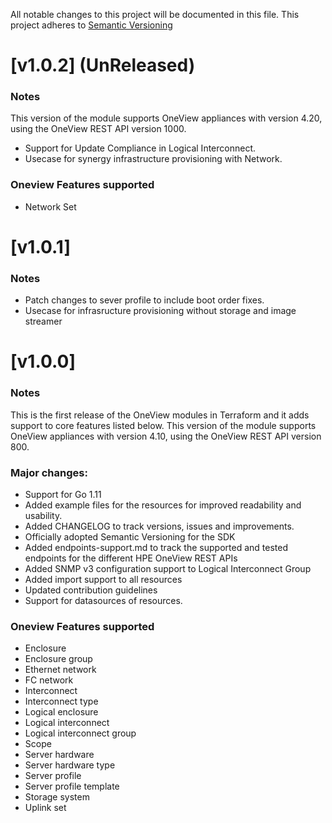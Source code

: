 All notable changes to this project will be documented in this file.
This project adheres to [Semantic Versioning](http://semver.org/spec/v2.0.0.html)

# [v1.0.2] (UnReleased)
### Notes
 This version of the module supports OneView appliances with version 4.20, using the OneView REST API version 1000.

- Support for Update Compliance in Logical Interconnect.
- Usecase for synergy infrastructure provisioning with Network.

### Oneview Features supported
- Network Set

# [v1.0.1]
### Notes
- Patch changes to sever profile to include boot order fixes.
- Usecase for infrasructure provisioning without storage and image streamer
  
# [v1.0.0]
### Notes
  This is the first release of the OneView modules in Terraform and it adds support to core features listed below. 
  This version of the module supports OneView appliances with version 4.10, using the OneView REST API version 800. 

### Major changes:
- Support for Go 1.11  
- Added example files for the resources for improved readability and usability.
- Added CHANGELOG to track versions, issues and improvements.
- Officially adopted Semantic Versioning for the SDK
- Added endpoints-support.md to track the supported and tested endpoints for the different HPE OneView REST APIs
- Added SNMP v3 configuration support to Logical Interconnect Group
- Added import support to all resources
- Updated contribution guidelines
- Support for datasources of resources.

### Oneview Features supported
- Enclosure
- Enclosure group
- Ethernet network
- FC network
- Interconnect
- Interconnect type
- Logical enclosure
- Logical interconnect
- Logical interconnect group
- Scope
- Server hardware
- Server hardware type
- Server profile
- Server profile template
- Storage system
- Uplink set
